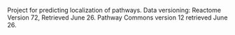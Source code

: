 Project for predicting localization of pathways.
Data versioning: Reactome Version 72, Retrieved June 26. Pathway Commons version 12 retrieved June 26.
